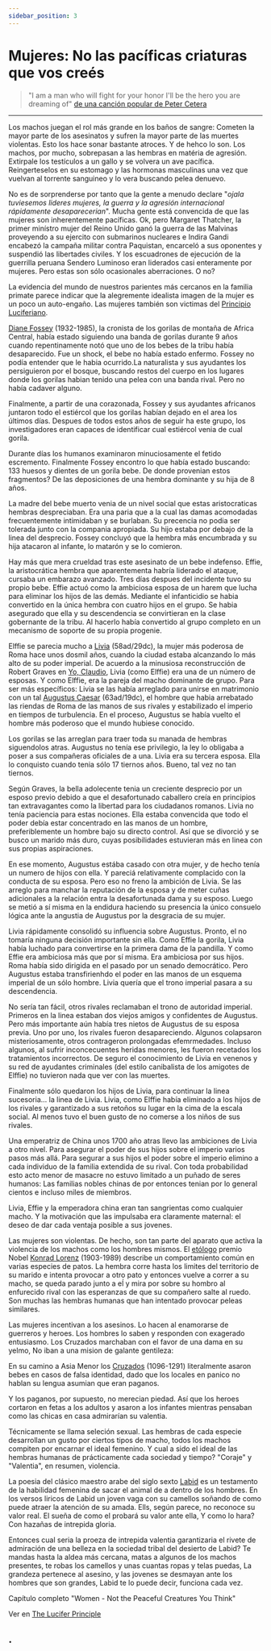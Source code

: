 ```yaml
---
sidebar_position: 3
---
```


# Mujeres: No las pacíficas criaturas que vos creés

>"I am a man who will fight for your honor I'll be the hero you are dreaming of"
[de una canción popular de Peter Cetera](https://youtu.be/E3TJl_gyXPc)

<hr />
 

Los machos juegan el rol más grande en los baños de sangre: Cometen la mayor parte de los asesinatos y sufren la mayor parte de las muertes violentas. Esto los hace sonar bastante atroces. Y de hehco lo son. Los machos, por mucho, sobrepasan a las hembras en matéria de agresión. Extirpale los testículos a un gallo y se volvera un ave pacífica. Reingerteselos en su estomago y las hormonas masculinas una vez que vuelvan al torrente sanguineo y lo vera buscando pelea denuevo.



No es de sorprenderse por tanto que la gente a menudo declare "*ojala tuviesemos lideres mujeres, la guerra y la agresión internacional rápidamente desaparecerian*". Mucha gente está convencida de que las mujeres son inherentemente pacíficas. Ok, pero Margaret Thatcher, la primer minístro mujer del Reino Unido ganó la guerra de las Malvinas proveyendo a su ejercito con submarinos nucleares e Indira Gandi encabezó la campaña militar contra Paquistan, encarceló a sus oponentes y suspendió las libertades civiles. Y los escuadrones de ejecución de la guerrilla peruana Sendero Luminoso eran liderados casi enteramente por mujeres. Pero estas son sólo ocasionales aberraciones. O no?


La evidencia del mundo de nuestros parientes más cercanos en la familia primate parece indicar que la alegremente idealista imagen de la mujer es un poco un auto-engaño. Las mujeres también son victimas del [Principio Luciferiano](https://www.researchgate.net/publication/265113638_The_Lucifer_Principle_A_Scientific_Expedition_into_the_Forces_of_History).



[Diane Fossey](https://es.wikipedia.org/wiki/Dian_Fossey) (1932-1985), la cronista de los gorilas de montaña de Africa Central, había estado siguiendo una banda de gorilas durante 9 años cuando repentinamente notó que uno de los bebes de la tribu había desaparecido. Fue un shock, el bebe no había estado enfermo. Fossey no podía entender que le habia ocurrido.La naturalista y sus ayudantes los persiguieron por el bosque, buscando restos del cuerpo en los lugares donde los gorilas habian tenido una pelea con una banda rival. Pero no había cadaver alguno.

Finalmente, a partir de una corazonada, Fossey y sus ayudantes africanos juntaron todo el estiércol que los gorilas habían dejado en el area los últimos días. Despues de todos estos años de seguir ha este grupo, los investigadores eran capaces de identificar cual estiércol venia de cual gorila.


Durante días los humanos examinaron minuciosamente el fetido escremento. Finalmente Fossey encontro lo que había estado buscando: 133 huesos y dientes de un gorila bebe. De donde provenian estos fragmentos? De las deposiciones de una hembra dominante y su hija de 8 años.


La madre del bebe muerto venia de un nivel social que estas aristocraticas hembras despreciaban. Era una paria que a la cual las damas acomodadas frecuentemente intimidaban y se burlaban. Su precencia no podia ser tolerada junto con la compania apropiada. Su hijo estaba por debajo de la linea del desprecio. Fossey concluyó que la hembra más encumbrada y su hija atacaron al infante, lo matarón y se lo comieron.

Hay más que mera crueldad tras este asesinato de un bebe indefenso. Effie, la aristocrática hembra que aparentementa habría liderado el ataque, cursaba un embarazo avanzado. Tres días despues del incidente tuvo su propio bebe. Effie actuó como la ambiciosa esposa de un harem que lucha para eliminar los hijos de las demás. Mediante el infanticidio se habia convertido en la única hembra con cuatro hijos en el grupo. Se habia asegurado que ella y su descendencia se convirtieran en la clase gobernante de la tribu. Al hacerlo había convertido al grupo completo en un mecanismo de soporte de su propia progenie.



Elffie se parecia mucho a [Livia](https://es.wikipedia.org/wiki/Livia_Drusila) (58ad/29dc), la mujer más poderosa de Roma hace unos dosmil años, cuando la ciudad estaba alcanzando lo más alto de su poder imperial. De acuerdo a la minusiosa reconstrucción de Robert Graves en [Yo, Claudio](https://es.wikipedia.org/wiki/Yo,_Claudio), Livia (como Elffie) era una de un número de esposas. Y como Elffie, era la pareja del macho dominante de grupo. Para ser más específicos: Livia se las había arreglado para unirse en matrimonio con un tal [Augustus Caesar](https://es.wikipedia.org/wiki/Augusto) (63ad/19dc), el hombre que habia arrebatado las riendas de Roma de las manos de sus rivales y estabilizado el imperio en tiempos de turbulencia. En el proceso, Augustus se había vuelto el hombre más poderoso que el mundo hubiese conocido.


Los gorilas se las arreglan para traer toda su manada de hembras siguendolos atras. Augustus no tenía ese privilegio, la ley lo obligaba a poser a sus compañeras oficiales de a una. Livia era su tercera esposa. Ella lo conquisto cuando tenia sólo 17 tiernos años. Bueno, tal vez no tan tiernos.


Según Graves, la bella adolecente tenia un creciente desprecio por un esposo previo debido a que el desafortunado caballero creía en principios tan extravagantes como la libertad para los ciudadanos romanos. Livia no tenía paciencia para estas nociones. Ella estaba convencida que todo el poder debía estar concentrado en las manos de un hombre, preferiblemente un hombre bajo su directo control. Así que se divorció y se busco un marido más duro, cuyas posibilidades estuvieran más en linea con sus propias aspiraciones.


En ese momento, Augustus estába casado con otra mujer, y de hecho tenía un numero de hijos con ella. Y pareciá relativamente complacido con la conducta de su esposa. Pero eso no freno la ambición de Livia. Se las arreglo para manchar la reputación de la esposa y de meter cuñas adicionales a la relación entra la desafortunada dama y su esposo. Luego se metió a sí misma en la endidura haciendo su presencia la único consuelo lógica ante la angustia de Augustus por la desgracia de su mujer.


Livia rápidamente consolidó su influencia sobre Augustus. Pronto, el no tomaría ninguna decisión importante sin ella. Como Effie la gorila, Livia había luchado para convertirse en la primera dama de la pandilla. Y como Effie era ambiciosa más que por sí misma. Era ambiciosa por sus hijos. Roma había sido dirigida en el pasado por un senado democrático. Pero Augustus estaba transfirienhdo el poder en las manos de un esquema imperial de un sólo hombre. Livia quería que el trono imperial pasara a su descendencia.


No sería tan fácil, otros rivales reclamaban el trono de autoridad imperial. Primeros en la linea estaban dos viejos amigos y confidentes de Augustus. Pero más importante aún había tres nietos de Augustus de su esposa previa. Uno por uno, los rivales fueron desapareciendo. Algunos colapsaron misteriosamente, otros contrageron prolongadas efemrmedades. Incluso algunos, al sufrir inconcecuentes heridas menores, les fueron recetados los tratamientos incorrectos. De seguro el conocimiento de Livia en venenos y su red de ayudantes criminales (del estilo canibalista de los amigotes de Elffie) no tuvieron nada que ver con las muertes.


Finalmente sólo quedaron los hijos de Livia, para continuar la linea sucesoria...  la linea de Livia. Livia, como Elffie había eliminado a los hijos de los rivales y garantizado a sus retoños su lugar en la cima de la escala social. Al menos tuvo el buen gusto de no comerse a los niños de sus rivales.


Una emperatriz de China unos 1700 año atras llevo las ambiciones de Livia a otro nivel. Para asegurar el poder de sus hijos sobre el imperio varios pasos más allá. Para segurar a sus hijos el poder sobre el imperio elimino a cada individuo de la familia extendida de su rival. Con toda probabilidad esto acto menor de masacre no estuvo limitado a un puñado de seres humanos: Las familias nobles chinas de por entonces tenian por lo general cientos e incluso miles de miembros.


Livia, Effie y la emperadora china eran tan sangrientas como cualquier macho. Y la motivación que las impulsaba era claramente maternal: el deseo de dar cada ventaja posible a sus jovenes.


Las mujeres son violentas. De hecho, son tan parte del aparato que activa la violencia de los machos como los hombres mismos. El [etólogo](https://es.wikipedia.org/wiki/Etolog%C3%ADa) premio Nobel [Konrad Lorenz](https://es.wikipedia.org/wiki/Konrad_Lorenz) (1903-1989) describe un comportamiento común en varias especies de patos. La hembra corre hasta los limites del territorio de su marido e intenta provocar a otro pato y entonces vuelve a correr a su macho, se queda parado junto a eĺ y mira por sobre su hombro al enfurecido rival con las esperanzas de que su compañero salte al ruedo. Son muchas las hembras humanas que han intentado provocar peleas similares.



Las mujeres incentivan a los asesinos. Lo hacen al enamorarse de guerreros y heroes. Los hombres lo saben y responden con exagerado entusiasmo. Los Cruzados marchaban con el favor de una dama en su yelmo, No iban a una mision de galante gentileza: 

En su camino a Asia Menor los [Cruzados](https://es.wikipedia.org/wiki/Cruzadas) (1096-1291) literalmente asaron bebes en casos de falsa identidad, dado que los locales en panico no hablan su lengua asumian que eran paganos. 


Y los paganos, por supuesto, no merecian piedad. Así que los heroes cortaron en fetas a los adultos y asaron a los infantes mientras pensaban como las chicas en casa admirarían su valentia.



Técnicamente se llama seleción sexual. Las hembras de cada especie desarrollan un gusto por ciertos tipos de macho, todos los machos compiten por encarnar el ideal femenino. Y cual a sido el ideal de las hembras humanas de prácticamente cada sociedad y tiempo? "Coraje" y "Valentia", en resumen, violencia.



La poesia del clásico maestro arabe del siglo sexto <a href="https://en.wikipedia.org/wiki/Lab%C4%ABd" target="_blank" rel="noopener noreferrer" >Labid</a> es un testamento de la habilidad femenina de sacar el animal de a dentro de los hombres. En los versos liricos de Labid un joven vaga con su camellos soñando de como puede atraer la atención de su amada. Ells, según parece, no reconoce su valor real. El sueña de como el probará su valor ante ella, Y como lo hara? Con hazañas de intrepida gloria.


<p class="fadeout">

Entonces cual seria la proeza de intrepida valentia garantizaria el rivete de admiración de una belleza en la sociedad tribal del desierto de Labid? Te mandas hasta la aldea más cercana, matas a algunos de los machos presentes, te robas los camellos y unas cuantas ropas y telas puedas, La grandeza pertenece al asesino, y las jovenes se desmayan ante los hombres que son grandes, Labid te lo puede decir, funciona cada vez.


</p>




Capítulo completo "Women - Not the Peaceful Creatures You Think" 

Ver en <a href="https://www.researchgate.net/publication/265113638_The_Lucifer_Principle_A_Scientific_Expedition_into_the_Forces_of_History" target="_blank" rel="noopener noreferrer">The Lucifer Principle</a> 

<p class="fadeout">

## .

</p>
